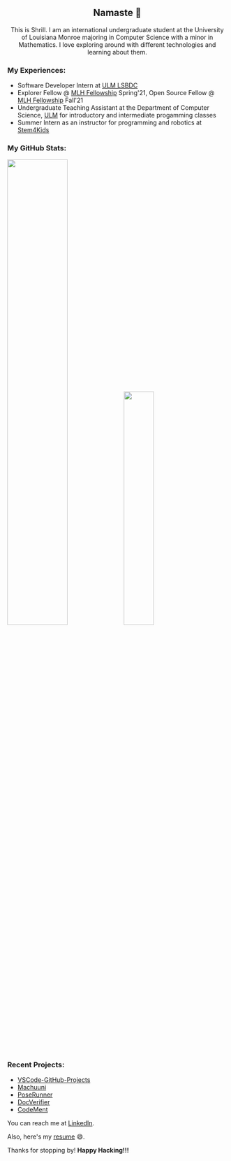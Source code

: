 <h2 align="center"> Namaste 🙏</h2>

<p align="center">This is Shrill. I am an international undergraduate student at the University of Louisiana Monroe majoring in Computer Science with a minor in Mathematics. I love exploring around with different technologies and learning about them. <p>

### My Experiences:
- Software Developer Intern at [ULM LSBDC](https://www.louisianasbdc.org/lsbdc-at-university-of-louisiana-monroe)
- Explorer Fellow @ [MLH Fellowship](https://fellowship.mlh.io/) Spring'21, Open Source Fellow @ [MLH Fellowship](https://fellowship.mlh.io/) Fall'21
- Undergraduate Teaching Assistant at the Department of Computer Science, [ULM](https://www.ulm.edu/) for introductory and intermediate progamming classes
- Summer Intern as an instructor for programming and robotics at [Stem4Kids](https://www.stem4kids.co/)

### My GitHub Stats:

<p align="left">
  <img width="52.25%" src="https://github-readme-stats.vercel.app/api?username=ShrillShrestha&show_icons=true&theme=tokyonight&line_height=48" />
  <img width="37%" src="https://github-readme-stats.vercel.app/api/top-langs/?username=ShrillShrestha&count_private=true&theme=tokyonight">
</p>

### Recent Projects:
- [VSCode-GitHub-Projects](https://github.com/MLH-Fellowship/vscode-github-projects)
- [Machuuni](https://github.com/ShrillShrestha/Machuuni)
- [PoseRunner](https://github.com/MLH-Fellowship/PoseRunner)
- [DocVerifier](https://github.com/Open-Sourced-Olaf/DocVerifier)
- [CodeMent](https://github.com/RashikaKarki/Codement)

You can reach me at [LinkedIn](https://www.linkedin.com/in/shrillshrestha/).

Also, here's my [resume](https://drive.google.com/file/d/1m1fWY0H8RlrpXO6A9R3DOe2_wTRwOl_g/view?usp=sharing) 😄.

<p>Thanks for stopping by! <strong> Happy Hacking!!! </strong> </p>
